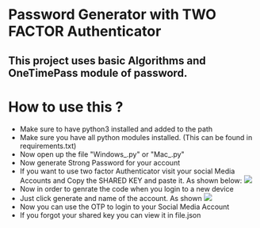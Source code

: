 # Password Generator with TWO FACTOR Authenticator

## This project uses basic Algorithms and OneTimePass module of password.

# How to use this ?
- Make sure to have python3 installed and added to the path
- Make sure you have all python modules installed. (This can be found in requirements.txt)
- Now open up the file "Windows_.py" or "Mac_.py"
- Now generate Strong Password for your account
- If you want to use two factor Authenticator visit your social Media Accounts and Copy the SHARED KEY and paste it. As shown below:
![](https://github.com/Rishi-Sharma2002/ISTE-HACKATHON/blob/main/Password%20Generator/1.png)
- Now in order to genrate the code when you login to a new device
- Just click generate and name of the account. As shown
![](https://github.com/Rishi-Sharma2002/ISTE-HACKATHON/blob/main/Password%20Generator/2.png)
- Now you can use the OTP to login to your Social Media Account
- If you forgot your shared key you can view it in file.json
